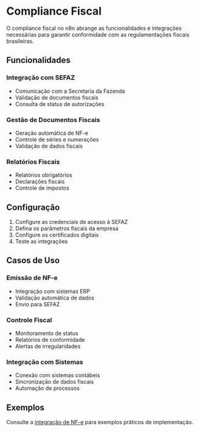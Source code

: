 # Compliance Fiscal

O compliance fiscal no n8n abrange as funcionalidades e integrações necessárias para garantir conformidade com as regulamentações fiscais brasileiras.

## Funcionalidades

### Integração com SEFAZ
- Comunicação com a Secretaria da Fazenda
- Validação de documentos fiscais
- Consulta de status de autorizações

### Gestão de Documentos Fiscais
- Geração automática de NF-e
- Controle de séries e numerações
- Validação de dados fiscais

### Relatórios Fiscais
- Relatórios obrigatórios
- Declarações fiscais
- Controle de impostos

## Configuração

1. Configure as credenciais de acesso à SEFAZ
2. Defina os parâmetros fiscais da empresa
3. Configure os certificados digitais
4. Teste as integrações

## Casos de Uso

### Emissão de NF-e
- Integração com sistemas ERP
- Validação automática de dados
- Envio para SEFAZ

### Controle Fiscal
- Monitoramento de status
- Relatórios de conformidade
- Alertas de irregularidades

### Integração com Sistemas
- Conexão com sistemas contábeis
- Sincronização de dados fiscais
- Automação de processos

## Exemplos

Consulte a [integração de NF-e](/integracoes-br/financeiro/nfe-integracao.md) para exemplos práticos de implementação. 